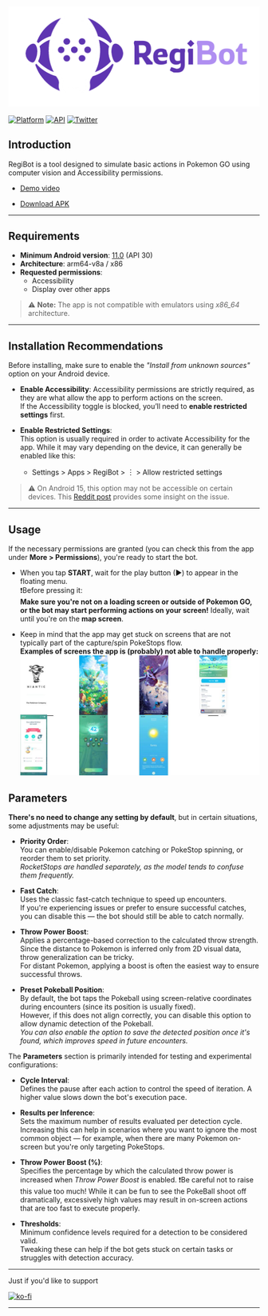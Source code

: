 ![logo](docs/images/logo2.png)

[![Platform](https://img.shields.io/badge/platform-android-green.svg)](http://developer.android.com/index.html)
[![API](https://img.shields.io/badge/API-30%2B-brightgreen.svg?style=flat)](https://android-arsenal.com/api?level=30)
[![Twitter](https://img.shields.io/badge/Twitter-@juancavr6-blue.svg?style=flat)](http://twitter.com/juancavr6)

## Introduction
RegiBot is a tool designed to simulate basic actions in Pokemon GO using computer vision and Accessibility permissions.

- [Demo video](https://youtu.be/vDXfKY8P7DU)


- [Download APK](https://github.com/Juancavr6/RegiBot/releases)


---

## Requirements

- **Minimum Android version**: <ins>11.0</ins>  (API 30)  
- **Architecture**: arm64-v8a / x86  
- **Requested permissions**:  
  - Accessibility  
  - Display over other apps  

> ⚠️ **Note:** The app is not compatible with emulators using *x86_64* architecture.

---

## Installation Recommendations

Before installing, make sure to enable the *"Install from unknown sources"* option on your Android device.

- **Enable Accessibility**: 
Accessibility permissions are strictly required, as they are what allow the app to perform actions on the screen.  
If the Accessibility toggle is blocked, you’ll need to **enable restricted settings** first.

- **Enable Restricted Settings**:  
  This option is usually required in order to activate Accessibility for the app. While it may vary depending on the device, it can generally be enabled like this:

    -   Settings > Apps > RegiBot > ︙ > Allow restricted settings
    
> ⚠️ On Android 15, this option may not be accessible on certain devices.
 This [Reddit post](https://www.reddit.com/r/accessibility/comments/1idl3gb/how_to_enable_accessibility_permission_for/) provides some insight on the issue.




---

## Usage 

If the necessary permissions are granted (you can check this from the app under **More > Permissions**), you're ready to start the bot.

- When you tap **START**, wait for the play button (▶) to appear in the floating menu.  
❗Before pressing it:  
 **Make sure you're not on a loading screen or outside of Pokemon GO, or the bot may start performing actions on your screen!**
 Ideally, wait until you're on the **map screen**.

- Keep in mind that the app may get stuck on screens that are not typically part of the capture/spin PokeStops flow.  
**Examples of screens the app is (probably) not able to handle properly:**
![Unhandled examples](docs/images/examples.jpg)


## Parameters
**There's no need to change any setting by default**, but in certain situations, some adjustments may be useful:

- **Priority Order**:  
  You can enable/disable Pokemon catching or PokeStop spinning, or reorder them to set priority.  
  *RocketStops are handled separately, as the model tends to confuse them frequently.*

- **Fast Catch**:  
  Uses the classic fast-catch technique to speed up encounters.  
  If you're experiencing issues or prefer to ensure successful catches, you can disable this — the bot should still be able to catch normally.

- **Throw Power Boost**:  
  Applies a percentage-based correction to the calculated throw strength.  
  Since the distance to Pokemon is inferred only from 2D visual data, throw generalization can be tricky.  
  For distant Pokemon, applying a boost is often the easiest way to ensure successful throws.

- **Preset Pokeball Position**:  
  By default, the bot taps the Pokeball using screen-relative coordinates during encounters (since its position is usually fixed).  
  However, if this does not align correctly, you can disable this option to allow dynamic detection of the Pokeball.  
  *You can also enable the option to save the detected position once it's found, which improves speed in future encounters.*


The **Parameters** section is primarily intended for testing and experimental configurations:

- **Cycle Interval**:  
  Defines the pause after each action to control the speed of iteration. A higher value slows down the bot's execution pace.

- **Results per Inference**:  
  Sets the maximum number of results evaluated per detection cycle.  
  Increasing this can help in scenarios where you want to ignore the most common object — for example, when there are many Pokemon on-screen but you're only targeting PokeStops.

- **Throw Power Boost (%)**:  
  Specifies the percentage by which the calculated throw power is increased when *Throw Power Boost* is enabled. 
  ❗Be careful not to raise this value too much! While it can be fun to see the PokeBall shoot off dramatically, excessively high values may result in on-screen actions that are too fast to execute properly.

- **Thresholds**:  
  Minimum confidence levels required for a detection to be considered valid.  
  Tweaking these can help if the bot gets stuck on certain tasks or struggles with detection accuracy.

---
Just if you'd like to support  

[![ko-fi](https://www.ko-fi.com/img/githubbutton_sm.svg)](https://ko-fi.com/juancavr6)












---
